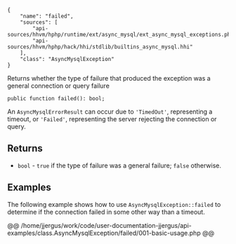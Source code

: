 ``` yamlmeta
{
    "name": "failed",
    "sources": [
        "api-sources/hhvm/hphp/runtime/ext/async_mysql/ext_async_mysql_exceptions.php",
        "api-sources/hhvm/hphp/hack/hhi/stdlib/builtins_async_mysql.hhi"
    ],
    "class": "AsyncMysqlException"
}
```




Returns whether the type of failure that produced the exception was a
general connection or query failure




``` Hack
public function failed(): bool;
```




An ` AsyncMysqlErrorResult ` can occur due to `` 'TimedOut' ``, representing a
timeout, or ``` 'Failed' ```, representing the server rejecting the connection
or query.




## Returns




+ ` bool ` - `` true `` if the type of failure was a general failure; ``` false ```
  otherwise.




## Examples




The following example shows how to use ` AsyncMysqlException::failed ` to determine if the connection failed in some other way than a timeout.







@@ /home/jjergus/work/code/user-documentation-jjergus/api-examples/class.AsyncMysqlException/failed/001-basic-usage.php @@
<!-- HHAPIDOC -->
